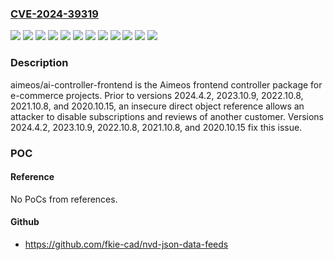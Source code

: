 ### [CVE-2024-39319](https://cve.mitre.org/cgi-bin/cvename.cgi?name=CVE-2024-39319)
![](https://img.shields.io/static/v1?label=Product&message=ai-controller-frontend&color=blue)
![](https://img.shields.io/static/v1?label=Version&message=%3C%202020.10.15%20&color=brightgreen)
![](https://img.shields.io/static/v1?label=Version&message=%3D%202024.04.1%20&color=brightgreen)
![](https://img.shields.io/static/v1?label=Version&message=%3E%3D%202021.04.1%2C%20%3C%202021.10.8%20&color=brightgreen)
![](https://img.shields.io/static/v1?label=Version&message=%3E%3D%202022.04.1%2C%20%3C%202022.10.8%20&color=brightgreen)
![](https://img.shields.io/static/v1?label=Version&message=%3E%3D%202023.04.1%2C%20%3C%202023.10.9%20&color=brightgreen)
![](https://img.shields.io/static/v1?label=Version&message=0%20&color=brightgreen)
![](https://img.shields.io/static/v1?label=Version&message=2021.04.1%20&color=brightgreen)
![](https://img.shields.io/static/v1?label=Version&message=2022.04.1%20&color=brightgreen)
![](https://img.shields.io/static/v1?label=Version&message=2023.04.1%20&color=brightgreen)
![](https://img.shields.io/static/v1?label=Version&message=2024.04.1%20&color=brightgreen)
![](https://img.shields.io/static/v1?label=Vulnerability&message=CWE-639%3A%20Authorization%20Bypass%20Through%20User-Controlled%20Key&color=brightgreen)

### Description

aimeos/ai-controller-frontend is the Aimeos frontend controller package for e-commerce projects. Prior to versions 2024.4.2, 2023.10.9, 2022.10.8, 2021.10.8, and 2020.10.15, an insecure direct object reference allows an attacker to disable subscriptions and reviews of another customer. Versions 2024.4.2, 2023.10.9, 2022.10.8, 2021.10.8, and 2020.10.15 fix this issue.

### POC

#### Reference
No PoCs from references.

#### Github
- https://github.com/fkie-cad/nvd-json-data-feeds

